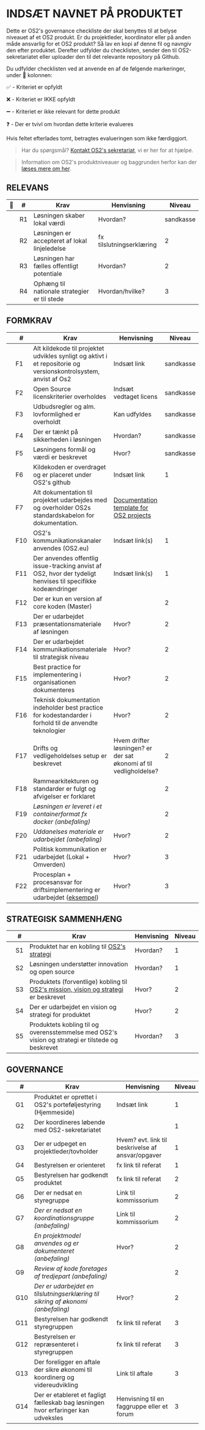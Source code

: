 # INDSÆT NAVNET PÅ PRODUKTET

Dette er OS2's governance checkliste der skal benyttes til at belyse niveauet af et OS2 produkt. Er du projektleder, koordinator eller på anden måde ansvarlig for et OS2 produkt? Så lav en kopi af denne fil og navngiv den efter produktet. Derefter udfylder du checklisten, sender den til OS2-sekretariatet eller uploader den til det relevante repository på Github.

Du udfylder checklisten ved at anvende en af de følgende markeringer, under  🔽 kolonnen:

✅ - Kriteriet er opfyldt

❌ - Kriteriet er IKKE opfyldt

➖ - Kriteriet er ikke relevant for dette produkt

❓ - Der er tvivl om hvordan dette kriterie evalueres

Hvis feltet efterlades tomt, betragtes evalueringen som ikke færdiggjort.

> Har du spørgsmål? [Kontakt OS2&#39;s sekretariat](https://os2.eu/kontakt), vi er her for at hjælpe.

> Information om OS2's produktniveauer og baggrunden herfor kan der [læses mere om her](https://governance.os2.eu).

## RELEVANS

| 🔽 | #  | Krav                                                     | Henvisning                | Niveau    |
| -- | -- | -------------------------------------------------------- | ------------------------- | --------- |
|    | R1 | Løsningen skaber lokal værdi                           | Hvordan?                  | sandkasse |
|    | R2 | Løsningen er accepteret af lokal linjeledelse           | fx tilslutningserklæring | 2         |
|    | R3 | Løsningen har fælles offentligt potentiale | Hvordan?                  | 2         |
|    | R4 | Ophæng til nationale strategier er til stede            | Hvordan/hvilke?           | 3         |

## FORMKRAV

|  | #   | Krav                                                                                                                                            | Henvisning                                                          | Niveau    |
| - | --- | ----------------------------------------------------------------------------------------------------------------------------------------------- | ------------------------------------------------------------------- | --------- |
|  | F1  | Alt kildekode til projektet udvikles synligt og aktivt i et repositorie og versionskontrolsystem, anvist af Os2                                 | Indsæt link                                                        | sandkasse |
|  | F2  | Open Source licenskriterier overholdes                                                                                                          | Indsæt vedtaget licens                                             | sandkasse |
|  | F3  | Udbudsregler og alm. lovformlighed er overholdt                                                                                                 | Kan udfyldes                                                        | sandkasse |
|  | F4  | Der er tænkt på sikkerheden i løsningen                                                                                                      | Hvordan?                                                            | sandkasse |
|  | F5  | Løsningens formål og værdi er beskrevet                                                                                                      | Hvor?                                                               | sandkasse |
|  | F6  | Kildekoden er overdraget og er placeret under OS2's github                                                                                      | Indsæt link                                                        | 1         |
|  | F7  | Alt dokumentation til projektet udarbejdes med og overholder OS2s standardskabelon for dokumentation.                                                                                                       | [Documentation template for OS2 projects](http://github.com/OS2offdig/os2-docs-template)                                    
|  | F10 | OS2's kommunikationskanaler anvendes (OS2.eu)                                                                                                   | Indsæt link(s)                                                     | 1         |
|  | F11 | Der anvendes offentlig issue-tracking anvist af OS2, hvor der tydeligt henvises til specifikke kodeændringer                                   | Indsæt link(s)                                                     | 1         |
|  | F12 | Der er kun en version af core koden (Master)                                                                                                    |                                                                     | 2         |
|  | F13 | Der er udarbejdet præsentationsmateriale af løsningen                                                                                         | Hvor?                                                               | 2         |
|  | F14 | Der er udarbejdet kommunikationsmateriale til strategisk niveau                                                                                 | Hvor?                                                               | 2         |
|  | F15 | Best practice for implementering i organisationen dokumenteres                                                                                  | Hvor?                                                               | 2         |
|  | F16 | Teknisk dokumentation indeholder best practice for kodestandarder i forhold til de anvendte teknologier                                         | Hvor?                                                               | 2         |
|  | F17 | Drifts og vedligeholdelses setup er beskrevet                                                                                                   | Hvem drifter løsningen? er der sat økonomi af til vedligholdelse? | 2         |
|  | F18 | Rammearkitekturen og standarder er fulgt og afvigelser er forklaret                                                                             |                                                                     | 2         |
|  | F19 | _Løsningen er leveret i et containerformat fx docker (anbefaling)_                                                                           |                                                                     | 2         |
|  | F20 | _Uddanelses materiale er udarbejdet (anbefaling)_                                                                                             | Hvor?                                                               | 2         |
|  | F21 | Politisk kommunikation er udarbejdet (Lokal + Omverden)                                                                                         | Hvor?                                                               | 3         |
|  | F22 | Procesplan + procesansvar for driftsimplementering er udarbejdet ([eksempel](https://os2mo.readthedocs.io/en/development/operation/cookbook.html)) | Hvor?                                                               | 3         |

## STRATEGISK SAMMENHÆNG

|  | #  | Krav                                                                                                                          | Henvisning | Niveau |
| - | -- | ----------------------------------------------------------------------------------------------------------------------------- | ---------- | ------ |
|  | S1 | Produktet har en kobling til [OS2&#39;s strategi](https://www.os2.eu/os2s-vision-og-mission)                                         | Hvordan?   | 1      |
|  | S2 | Løsningen understøtter innovation og open source                                                                            | Hvordan?   | 1      |
|  | S3 | Produktets (forventlige) kobling til [OS2&#39;s mission, vision og strategi](https://www.os2.eu/os2s-vision-og-mission) er beskrevet | Hvor?      | 2      |
|  | S4 | Der er udarbejdet en vision og strategi for produktet                                                                         | Hvor?      | 2      |
|  | S5 | Produktets kobling til og overensstemmelse med OS2's vision og strategi er tilstede og beskrevet                              | Hvordan?   | 3      |

## GOVERNANCE

|  | #   | Krav                                                                                 | Henvisning                                        | Niveau |
| - | --- | ------------------------------------------------------------------------------------ | ------------------------------------------------- | ------ |
|  | G1  | Produktet er oprettet i OS2's porteføljestyring (Hjemmeside)                        | Indsæt link                                      | 1      |
|  | G2  | Der koordineres løbende med OS2-sekretariatet                                       |                                                   | 1      |
|  | G3  | Der er udpeget en projektleder/tovholder                                             | Hvem? evt. link til beskrivelse af ansvar/opgaver | 1      |
|  | G4  | Bestyrelsen er orienteret                                                            | fx link til referat                               | 1      |
|  | G5  | Bestyrelsen har godkendt produktet                                                   | fx link til referat                               | 2      |
|  | G6  | Der er nedsat en styregruppe                                                         | Link til kommissorium                             | 2      |
|  | G7  | _Der er nedsat en koordinationsgruppe (anbefaling)_                                | Link til kommissorium                             | 2      |
|  | G8  | _En projektmodel anvendes og er dokumenteret (anbefaling)_                         | Hvor?                                             | 2      |
|  | G9  | _Review af kode foretages af tredjepart (anbefaling)_                              |                                                   | 2      |
|  | G10 | _Der er udarbejdet en tilslutningserklæring til sikring af økonomi (anbefaling)_ | Hvor?                                             | 2      |
|  | G11 | Bestyrelsen har godkendt styregruppen                                                | fx link til referat                               | 3      |
|  | G12 | Bestyrelsen er repræsenteret i styregruppen                                         | fx link til referat                               | 3      |
|  | G13 | Der foreligger en aftale der sikre økonomi til koordinerg og videreudvikling        | Link til aftale                                   | 3      |
|  | G14 | Der er etableret et fagligt fælleskab bag løsningen hvor erfaringer kan udveksles  | Henvisning til en faggruppe eller et forum        | 3      |
